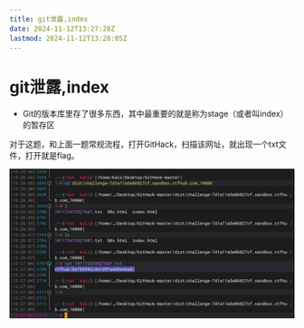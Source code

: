 ```yaml
---
title: git泄露,index
date: 2024-11-12T13:27:28Z
lastmod: 2024-11-12T13:28:05Z
---
```


# git泄露,index

* Git的版本库里存了很多东西，其中最重要的就是称为stage（或者叫index）的暂存区

对于这题，和上面一题常规流程，打开GitHack，扫描该网址，就出现一个txt文件，打开就是flag。

​![image](assets/image-20241112132805-z577ao6.png)​
